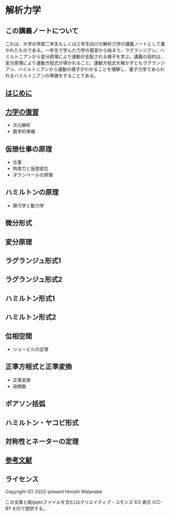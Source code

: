 # 解析力学

## この講義ノートについて

これは、大学の学部二年生もしくは三年生向けの解析力学の講義ノートとして書かれたものである。一年生で学んだ力学の復習から始まり、ラグランジアン、ハミルトニアンから変分原理により運動が支配される様子を学ぶ。講義の目的は、変分原理により運動方程式が導かれること、運動方程式を解かずともラグランジアン、ハミルトニアンから運動の様子がわかることを理解し、量子力学であらわれるハミルトニアンの準備をすることである。

## [はじめに](preface/README.md)

## [力学の復習](review/README.md)

* 次元解析
* 数学的準備

## 仮想仕事の原理

* 仕事
* 拘束力と仮想変位
* ダランベールの原理

## ハミルトンの原理

* 静力学と動力学

## 微分形式

## 変分原理

## ラグランジュ形式1

## ラグランジュ形式2

## ハミルトン形式1

## ハミルトン形式2

## 位相空間

* リュービルの定理

## 正準方程式と正準変換

* 正準変換
* 母関数

## ポアソン括弧

## ハミルトン・ヤコビ形式

## 対称性とネーターの定理

## [参考文献](references/README.md)

## ライセンス

Copyright (C) 2022-present Hiroshi Watanabe

この文章と絵(pptxファイルを含む)はクリエイティブ・コモンズ 4.0 表示 (CC-BY 4.0)で提供する。
